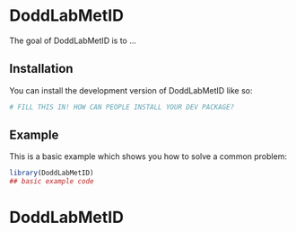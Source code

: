 
# DoddLabMetID

<!-- badges: start -->
<!-- badges: end -->

The goal of DoddLabMetID is to ...

## Installation

You can install the development version of DoddLabMetID like so:

``` r
# FILL THIS IN! HOW CAN PEOPLE INSTALL YOUR DEV PACKAGE?
```

## Example

This is a basic example which shows you how to solve a common problem:

``` r
library(DoddLabMetID)
## basic example code
```

# DoddLabMetID
